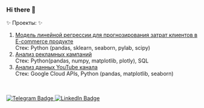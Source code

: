 ### Hi there 👋

:sparkles: Проекты: :sparkles:
1. [Модель линейной регрессии для прогнозирования затрат клиентов в E-commerce продукте](https://github.com/nsvyat/linear_regression_e-commerce)<br>
  Стек: Python (pandas, sklearn, seaborn, pylab, scipy)<br>
2. [Анализ рекламных кампаний](https://github.com/nsvyat/marketing_analysis)<br>
  Стек: Python(pandas, numpy, matplotlib, plotly), SQL<br>
3. [Анализ данных YouTube канала](https://github.com/nsvyat/youtube-videos-analysis)<br>
  Стек: Google Cloud APIs, Python (pandas, matplotlib, seaborn)<br>
<br>
<br>

<div id="badges">
  <a href="https://t.me/nsvyat">
    <img src="https://img.shields.io/badge/-Telegram-5b92e5?logo=telegram&logoColor=white&style=for-the-badge" alt="Telegram Badge"/>
  </a>
  <a href="https://www.linkedin.com/in/svetlananik/">
    <img src="https://img.shields.io/badge/LinkedIn-blue?style=for-the-badge&logo=linkedin&logoColor=white" alt="LinkedIn Badge"/>
</div>

<!--
**nsvyat/nsvyat** is a ✨ _special_ ✨ repository because its `README.md` (this file) appears on your GitHub profile.

Here are some ideas to get you started:

- 🔭 I’m currently working on ...
- 🌱 I’m currently learning ...
- 👯 I’m looking to collaborate on ...
- 🤔 I’m looking for help with ...
- 💬 Ask me about ...
- 📫 How to reach me: ...
- 😄 Pronouns: ...
- ⚡ Fun fact: ...
-->
